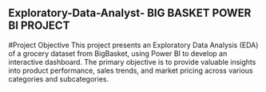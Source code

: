 ## Exploratory-Data-Analyst- BIG BASKET POWER BI PROJECT
#Project Objective
 This project presents an Exploratory Data Analysis (EDA) of a grocery dataset from BigBasket, using Power BI to develop an interactive dashboard. The primary objective is to provide valuable insights into product performance, sales trends, and market pricing across various categories and subcategories.
